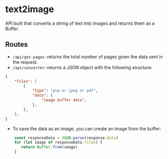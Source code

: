 # text2image
API built that converts a string of text into images and returns them as a Buffer.

## Routes
- ```/api/get-pages```: returns the total number of pages given the data sent in the request.
- ```/api/converter```: returns a JSON object with the following structure:
```JSON
{
    "files": [
        {
            "type": "png or jpeg or pdf",
            "data": {
                "image buffer data",
            },
        },
    ],
}
```
- To save the data as an image, you can create an image from the buffer:
```javascript
    const responseData = JSON.parse(response.data)
    for (let image of responseData.files) {
       return Buffer.from(image) 
    }
```
